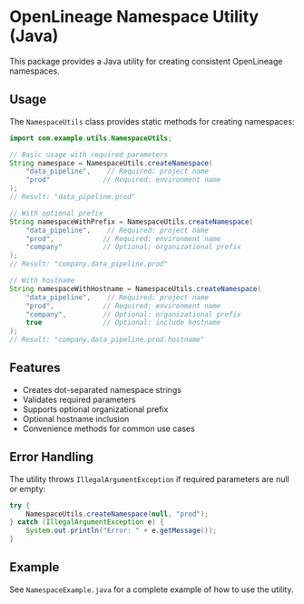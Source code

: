 # OpenLineage Namespace Utility (Java)

This package provides a Java utility for creating consistent OpenLineage namespaces.

## Usage

The `NamespaceUtils` class provides static methods for creating namespaces:

```java
import com.example.utils.NamespaceUtils;

// Basic usage with required parameters
String namespace = NamespaceUtils.createNamespace(
    "data_pipeline",    // Required: project name
    "prod"             // Required: environment name
);
// Result: "data_pipeline.prod"

// With optional prefix
String namespaceWithPrefix = NamespaceUtils.createNamespace(
    "data_pipeline",    // Required: project name
    "prod",            // Required: environment name
    "company"          // Optional: organizational prefix
);
// Result: "company.data_pipeline.prod"

// With hostname
String namespaceWithHostname = NamespaceUtils.createNamespace(
    "data_pipeline",    // Required: project name
    "prod",            // Required: environment name
    "company",         // Optional: organizational prefix
    true               // Optional: include hostname
);
// Result: "company.data_pipeline.prod.hostname"
```

## Features

- Creates dot-separated namespace strings
- Validates required parameters
- Supports optional organizational prefix
- Optional hostname inclusion
- Convenience methods for common use cases

## Error Handling

The utility throws `IllegalArgumentException` if required parameters are null or empty:

```java
try {
    NamespaceUtils.createNamespace(null, "prod");
} catch (IllegalArgumentException e) {
    System.out.println("Error: " + e.getMessage());
}
```

## Example

See `NamespaceExample.java` for a complete example of how to use the utility. 